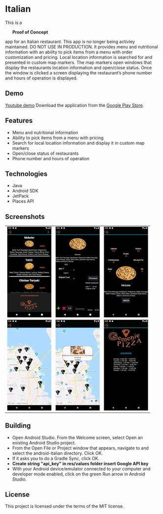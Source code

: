 # Italian

This is a <ul><b>Proof of Concept</b></ul> app for an Italian restaurant. This app is no longer being activley maintained. DO NOT USE IN PRODUCTION. It provides menu and nutritional information with an ability to pick items from a menu with order customization and pricing. Local location information is searched for and presented in custom map markers. The map markers open windows that display the restaurants location information and open/close status. Once the window is clicked a screen displaying the restaurant’s phone number and hours of operation is displayed.

## Demo

[Youtube demo](https://www.youtube.com/watch?v=0L9OZ7Lr804) Download the application from the [Google Play Store](https://play.google.com/store/apps/details?id=gemenielabs.italian).

## Features

<ul>
<li>Menu and nutritional information</li>
<li>Ability to pick items from a menu with pricing</li>
<li>Search for local location information and display it in custom map markers</li>
<li>Open/close status of restaurants</li>
<li>Phone number and hours of operation</li>
</ul>

## Technologies

<ul>
<li>Java</li>
<li>Android SDK</li>
<li>JetPack</li>
<li>Places API</li> 
</ul>

## Screenshots

<table>
  <tr>
    <td><img src="https://github.com/HatmanStack/android-italian/blob/main/pics/italian.png" alt="Image 1"></td>
    <td><img src="https://github.com/HatmanStack/android-italian/blob/main/pics/italian1.png" alt="Image 2"></td>
    <td><img src="https://github.com/HatmanStack/android-italian/blob/main/pics/italian2.png" alt="Image 3"></td>
</tr>
<tr>
    <td><img src="https://github.com/HatmanStack/android-italian/blob/main/pics/italian3.png" alt="Image 4"></td>
    <td><img src="https://github.com/HatmanStack/android-italian/blob/main/pics/italian4.png" alt="Image 5"></td>
    <td><img src="https://github.com/HatmanStack/android-italian/blob/main/pics/italian5.png" alt="Image 6"></td>
  </tr>
</table>

## Building

- Open Android Studio. From the Welcome screen, select Open an existing Android Studio project.
- From the Open File or Project window that appears, navigate to and select the android-italian directory. Click OK.
- If it asks you to do a Gradle Sync, click OK.
- <b>Create string "api_key" in res/values folder insert Google API key</b>
- With your Android device/emulator connected to your computer and developer mode enabled, click on the green Run arrow in Android Studio.

## License

This project is licensed under the terms of the MIT license.
